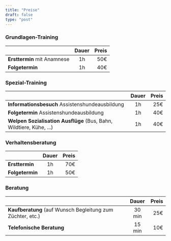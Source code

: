 ```yaml
---
title: "Preise"
draft: false
type: "post"
---
```

### Grundlagen-Training
|               | Dauer         | Preis  |
| ------------- |:-------------:| -----:|
| **Ersttermin** mit Anamnese | 1h | 50€ |
| **Folgetermin**      | 1h      |   40€ |

### Spezial-Training
|               | Dauer         | Preis  |
| ------------- |:-------------:| -----:|
| **Informationsbesuch** Assistenshundeausbildung | 1h | 25€ |
| **Folgetermin** Assistenshundeausbildung | 1h      |   40€ |
| **Welpen Sozialisation Ausflüge**  (Bus, Bahn, Wildtiere, Kühe, ...)| 1h      |   40€ |

### Verhaltensberatung
|               | Dauer         | Preis  |
| ------------- |:-------------:| -----:|
| **Ersttermin** | 1h | 70€ |
| **Folgetermin** | 1h      |   50€ |

### Beratung
|               | Dauer         | Preis  |
| ------------- |:-------------:| -----:|
|  **Kaufberatung** (auf Wunsch Begleitung zum Züchter, etc.)  | 30 min | 25€ |
| **Telefonische Beratung** | 15 min      |   10€ |
